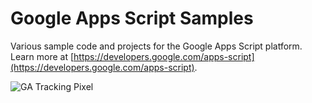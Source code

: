 # Google Apps Script Samples

Various sample code and projects for the Google Apps Script platform. Learn
more at
[https://developers.google.com/apps-script](https://developers.google.com/apps-script).

![GA Tracking Pixel](http://www.google-analytics.com/__utm.gif?utmac=UA-42085206-1&utmhn=github.com&utmdt=Google%20Apps%20Script%20Samples&utmp=/google/google-apps-script-samples)
